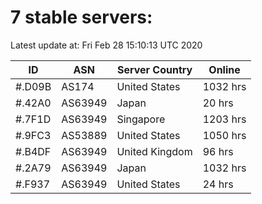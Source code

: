 # 7 stable servers:

Latest update at: Fri Feb 28 15:10:13 UTC 2020

| ID | ASN | Server Country | Online |
| -- | --- | -------------- | ------ |
| #.D09B | AS174 | United States | 1032 hrs |
| #.42A0 | AS63949 | Japan | 20 hrs |
| #.7F1D | AS63949 | Singapore | 1203 hrs |
| #.9FC3 | AS53889 | United States | 1050 hrs |
| #.B4DF | AS63949 | United Kingdom | 96 hrs |
| #.2A79 | AS63949 | Japan | 1032 hrs |
| #.F937 | AS63949 | United States | 24 hrs |

